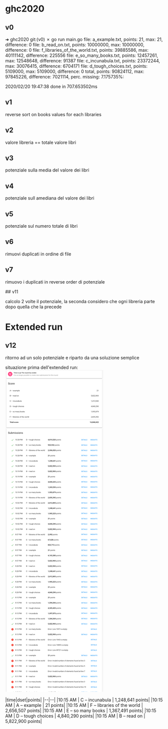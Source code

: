 # ghc2020

## v0 

➜  ghc2020 git:(v0) ✗ go run main.go
file: a_example.txt, points: 21, max: 21, difference: 0
file: b_read_on.txt, points: 10000000, max: 10000000, difference: 0
file: f_libraries_of_the_world.txt, points: 39885586, max: 40111142, difference: 225556
file: e_so_many_books.txt, points: 12457261, max: 12548648, difference: 91387
file: c_incunabula.txt, points: 23372244, max: 30076415, difference: 6704171
file: d_tough_choices.txt, points: 5109000, max: 5109000, difference: 0
total, points: 90824112, max: 97845226, difference: 7021114, perc. missing: 7.175735%: 

2020/02/20 19:47:38 done in  707.653502ms

## v1

reverse sort on books values for each libraries

## v2

valore libreria == totale valore libri

## v3

potenziale sulla media del valore dei libri

## v4 

potenziale sull amediana del valore dei libri

## v5

potenziale sul numero totale di libri

## v6 

rimuovi duplicati in ordine di file

## v7 

rimuovo i duplicati in reverse order di potenziale

## v11

calcolo 2 volte il potenziale, la seconda considero che ogni libreria parte dopo quella che la precede

# Extended run
## v12

ritorno ad un solo potenziale e riparto da una soluzione semplice

situazione prima dell'extended run: ![screen](./before_extended_run.png)

|time|dset|points|
|--|--|
|10:15 AM | C – incunabula | 1,248,641 points|
|10:15 AM | A – example | 21 points|
|10:15 AM | F – libraries of the world | 2,656,507 points|
|10:15 AM | E – so many books | 1,367,491 points|
|10:15 AM | D – tough choices | 4,840,290 points|
|10:15 AM | B – read on | 5,822,900 points|



